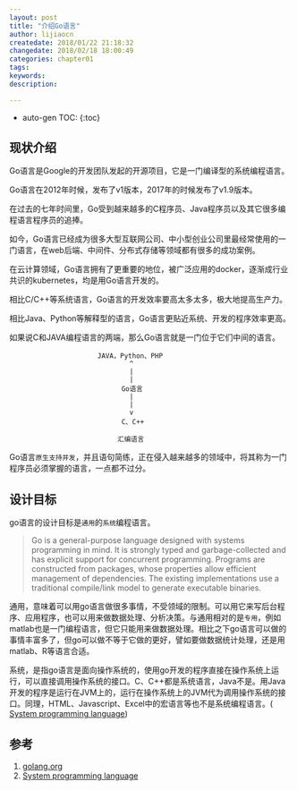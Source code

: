 ```yaml
---
layout: post
title: "介绍Go语言"
author: lijiaocn
createdate: 2018/01/22 21:18:32
changedate: 2018/02/18 18:00:49
categories: chapter01
tags:
keywords:
description: 

---
```


* auto-gen TOC:
{:toc}

## 现状介绍

Go语言是Google的开发团队发起的开源项目，它是一门编译型的系统编程语言。

Go语言在2012年时候，发布了v1版本，2017年的时候发布了v1.9版本。

在过去的七年时间里，Go受到越来越多的C程序员、Java程序员以及其它很多编程语言程序员的追捧。

如今，Go语言已经成为很多大型互联网公司、中小型创业公司里最经常使用的一门语言，在web后端、中间件、分布式存储等领域都有很多的成功案例。

在云计算领域，Go语言拥有了更重要的地位，被广泛应用的docker，逐渐成行业共识的kubernetes，均是用Go语言开发的。

相比C/C++等系统语言，Go语言的开发效率要高太多太多，极大地提高生产力。

相比Java、Python等解释型的语言，Go语言更贴近系统、开发的程序效率更高。

如果说C和JAVA编程语言的两端，那么Go语言就是一门位于它们中间的语言。

	                      JAVA，Python、PHP
	                              ^
	                              |
	                              |
	                            Go语言
	                              |
	                              |
	                              v
	                            C、C++
	
	                           汇编语言

Go语言`原生支持并发`，并且语句简练，正在侵入越来越多的领域中，将其称为一门程序员必须掌握的语言，一点都不过分。

## 设计目标

go语言的设计目标是`通用`的`系统`编程语言。

>Go is a general-purpose language designed with systems programming in mind. It is strongly typed and garbage-collected and has explicit support for concurrent programming. Programs are constructed from packages, whose properties allow efficient management of dependencies. The existing implementations use a traditional compile/link model to generate executable binaries. 

通用，意味着可以用go语言做很多事情，不受领域的限制。可以用它来写后台程序、应用程序，也可以用来做数据处理、分析决策。与通用相对的是`专用`，例如matlab也是一门编程语言，但它只能用来做数据处理。相比之下go语言可以做的事情丰富多了，但go可以做不等于它做的更好，譬如要做数据统计处理，还是用matlab、R等语言合适。

系统，是指go语言是面向操作系统的，使用go开发的程序直接在操作系统上运行，可以直接调用操作系统的接口。C、C++都是系统语言，Java不是。用Java开发的程序是运行在JVM上的，运行在操作系统上的JVM代为调用操作系统的接口。同理，HTML、Javascript、Excel中的宏语言等也不是系统编程语言。( [System programming language][2])

## 参考

1. [golang.org][1]
2. [System programming language][2]

[1]: https://golang.org/  "golang.org" 
[2]: https://en.wikipedia.org/wiki/System_programming_language "System programming language" 
